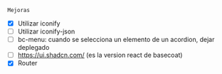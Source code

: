     Mejoras
- [X] Utilizar iconify
- [ ] Utilizar iconify-json
- [ ] bc-menu: cuando se selecciona un elemento de un acordion, dejar deplegado
- [ ] https://ui.shadcn.com/  (es la version react de basecoat)
- [X] Router